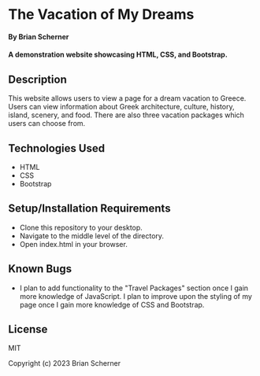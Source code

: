 # The Vacation of My Dreams

#### By Brian Scherner

#### A demonstration website showcasing HTML, CSS, and Bootstrap.

## Description

This website allows users to view a page for a dream vacation to Greece. Users can view information about Greek architecture, culture, history, island, scenery, and food. There are also three vacation packages which users can choose from.

## Technologies Used

* HTML
* CSS
* Bootstrap

## Setup/Installation Requirements

* Clone this repository to your desktop.
* Navigate to the middle level of the directory.
* Open index.html in your browser.

## Known Bugs

* I plan to add functionality to the "Travel Packages" section once I gain more knowledge of JavaScript. I plan to improve upon the styling of my page once I gain more knowledge of CSS and Bootstrap.

## License

MIT

Copyright (c) 2023 Brian Scherner